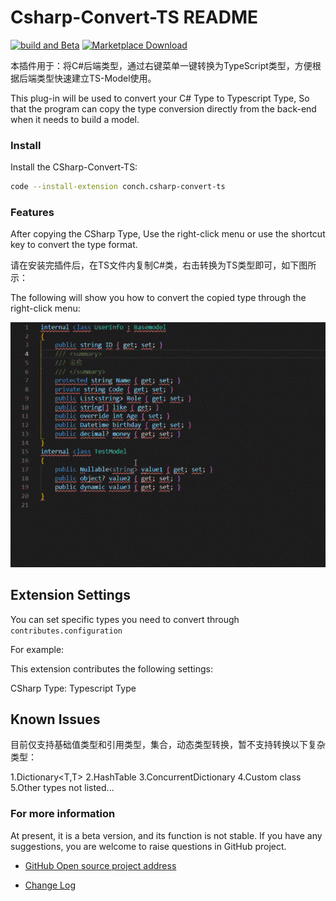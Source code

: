 # Csharp-Convert-TS README

[![build and Beta](https://img.shields.io/github/workflow/status/abpframework/abp/build%20and%20test/dev?style=flat-square)](https://marketplace.visualstudio.com/items?itemName=conch.csharp-convert-ts#review-details)
[![Marketplace Download](https://img.shields.io/nuget/dt/Volo.Abp.Core.svg?style=flat-square)](https://marketplace.visualstudio.com/_apis/public/gallery/publishers/conch/vsextensions/csharp-convert-ts/0.1.18/vspackage)

本插件用于：将C#后端类型，通过右键菜单一键转换为TypeScript类型，方便根据后端类型快速建立TS-Model使用。

This plug-in will be used to convert your C# Type to Typescript Type, So that the program can copy the type conversion directly from the back-end when it needs to build a model.

### Install

Install the CSharp-Convert-TS:

````bash
code --install-extension conch.csharp-convert-ts
````

### Features

After copying the CSharp Type, Use the right-click menu or use the shortcut key to convert the type format.

请在安装完插件后，在TS文件内复制C#类，右击转换为TS类型即可，如下图所示：

The following will show you how to convert the copied type through the right-click menu:

![image](images/demo.gif)

## Extension Settings

You can set specific types you need to convert through `contributes.configuration`

For example:

This extension contributes the following settings:

CSharp Type: Typescript Type

## Known Issues

目前仅支持基础值类型和引用类型，集合，动态类型转换，暂不支持转换以下复杂类型：

1.Dictionary<T,T>
2.HashTable
3.ConcurrentDictionary
4.Custom class
5.Other types not listed...


### For more information

At present, it is a beta version, and its function is not stable. If you have any suggestions, you are welcome to raise questions in GitHub project.

* [GitHub Open source project address](https://github.com/git102347501/CSharp-Convert-TS)

* [Change Log](https://github.com/git102347501/CSharp-Convert-TS/blob/master/CHANGELOG.md)
